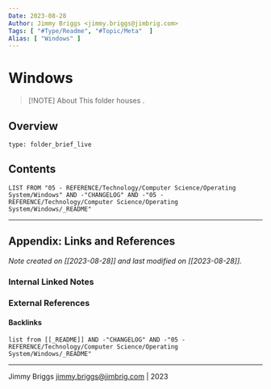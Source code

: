 ```yaml
---
Date: 2023-08-28
Author: Jimmy Briggs <jimmy.briggs@jimbrig.com>
Tags: [ "#Type/Readme", "#Topic/Meta"  ]
Alias: [ "Windows" ]
---
```


# Windows

> [!NOTE] About
> This folder houses .

## Overview


```ccard
type: folder_brief_live
```
 

## Contents

```dataview
LIST FROM "05 - REFERENCE/Technology/Computer Science/Operating System/Windows" AND -"CHANGELOG" AND -"05 - REFERENCE/Technology/Computer Science/Operating System/Windows/_README"
```

***

## Appendix: Links and References

*Note created on [[2023-08-28]] and last modified on [[2023-08-28]].*

### Internal Linked Notes

### External References

#### Backlinks

```dataview
list from [[_README]] AND -"CHANGELOG" AND -"05 - REFERENCE/Technology/Computer Science/Operating System/Windows/_README"
```


***

Jimmy Briggs <jimmy.briggs@jimbrig.com> | 2023
